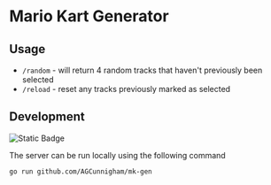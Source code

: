 # Mario Kart Generator

## Usage

* `/random` - will return 4 random tracks that haven't previously been selected
* `/reload` - reset any tracks previously marked as selected

## Development

![Static Badge](https://img.shields.io/badge/Go-1.24-blue)

The server can be run locally using the following command

```shell
go run github.com/AGCunnigham/mk-gen
```
